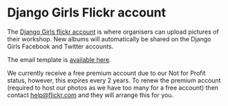 # Django Girls Flickr account

The [Django Girls flickr account](https://www.flickr.com/photos/djangogirls/) is where organisers can upload pictures of their workshop. New albums will automatically be shared on the Django Girls Facebook and Twitter accounts.

The email template is [available here](../howto/emails/flickr_email.md).

We currently receive a free premium account due to our Not for Profit status, however, this expires every 2 years. To renew the premium account (required to host our photos as we have too many for a free account) then contact help@flickr.com and they will arrange this for you.
